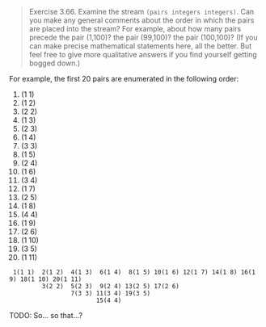 > Exercise 3.66.  Examine the stream `(pairs integers integers)`. Can you make
> any general comments about the order in which the pairs are placed into the
> stream? For example, about how many pairs precede the pair (1,100)? the pair
> (99,100)? the pair (100,100)? (If you can make precise mathematical
> statements here, all the better. But feel free to give more qualitative
> answers if you find yourself getting bogged down.)

For example, the first 20 pairs are enumerated in the following order:

1. (1 1)
2. (1 2)
3. (2 2)
4. (1 3)
5. (2 3)
6. (1 4)
7. (3 3)
8. (1 5)
9. (2 4)
10. (1 6)
11. (3 4)
12. (1 7)
13. (2 5)
14. (1 8)
15. (4 4)
16. (1 9)
17. (2 6)
18. (1 10)
19. (3 5)
20. (1 11)

```
 1(1 1)  2(1 2)  4(1 3)  6(1 4)  8(1 5) 10(1 6) 12(1 7) 14(1 8) 16(1 9) 18(1 10) 20(1 11)
         3(2 2)  5(2 3)  9(2 4) 13(2 5) 17(2 6)
                 7(3 3) 11(3 4) 19(3 5)
                        15(4 4)
```

TODO: So... so that...?
